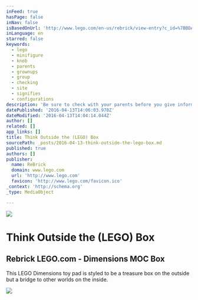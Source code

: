 ```yaml
---
inFeed: true
hasPage: false
inNav: false
isBasedOnUrl: 'http://www.lego.com/en-us/rebrick/view-entry?c_id=%7BBDAA521E-4056-4246-8FE4-E7C5E442FC5F%7D&a_id=57d48c51-4fa7-4cc2-b7cf-c1a9d1b9e017&sortEntry=false'
inLanguage: en
starred: false
keywords:
  - lego
  - minifigure
  - knob
  - parents
  - grownups
  - group
  - checking
  - site
  - signifies
  - configurations
description: 'Be sure to check with your parents before you give information online. You should never give out your full name, address, email address or phone number on the Internet without checking with your parents first.'
datePublished: '2016-04-13T14:06:03.978Z'
dateModified: '2016-04-13T14:04:14.044Z'
author: []
related: []
app_links: []
title: Think Outside the (LEGO) Box
sourcePath: _posts/2016-04-13-think-outside-the-lego-box.md
published: true
authors: []
publisher:
  name: ReBrick
  domain: www.lego.com
  url: 'http://www.lego.com'
  favicon: 'http://www.lego.com/favicon.ico'
_context: 'http://schema.org'
_type: MediaObject

---
```

![](https://the-grid-user-content.s3-us-west-2.amazonaws.com/3e199950-5892-4d6b-9cc2-0219c273c91c.png)

# Think Outside the (LEGO) Box

<article style=""><h1>Rebrick LEGO.com - Dimensions MOC Box</h1><p>This LEGO Dimensions toy pad is styled to be a treasure box on the outside but a bridge to other worlds on the inside. </p><img src="https://s3-us-west-2.amazonaws.com/the-grid-img/p/43e5f015b10a5ca6050ee934ca46da7cb8dafe2d.png" /></article>